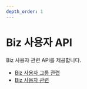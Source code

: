 ```yaml
---
depth_order: 1
---
```


# Biz 사용자 API

Biz 사용자 관련 API를 제공합니다.

* [Biz 사용자 그룹 관련](api-enrolleduser/biz)
* [Biz 사용자 관련](api-enrolleduser/biz-1)